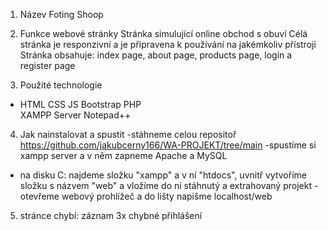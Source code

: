 1. Název
Foting Shoop

2. Funkce webové stránky
Stránka simulující online obchod s obuví
Célá stránka je responzivní a je připravena k používání na jakémkoliv přístroji
Stránka obsahuje:
index page, about page, products page, login a register page

3. Použité technologie
- HTML
CSS
JS
Bootstrap
PHP  
XAMPP Server
Notepad++

4. Jak nainstalovat a spustit
-stáhneme celou repositoř https://github.com/jakubcerny166/WA-PROJEKT/tree/main
-spustíme si xampp server a v něm zapneme Apache a MySQL
- na disku C: najdeme složku "xampp" a v ní "htdocs", uvnitř vytvoříme složku s názvem "web" a vložíme do ní stáhnutý a extrahovaný projekt 
-otevřeme webový prohlížeč a do lišty napišme localhost/web

5. stránce chybí:
záznam 3x chybné přihlášení 
